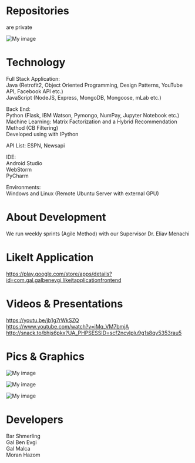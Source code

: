 # Repositories
are private    

![My image](http://i64.tinypic.com/b3pnpw.png)       

# Technology   
Full Stack Application:      
Java (Retrofit2, Object Oriented Programming, Design Patterns, YouTube API, Facebook API etc.)      
JavaScript (NodeJS, Express, MongoDB, Mongoose, mLab etc.)

Back End:  
Python (Flask, IBM Watson, Pymongo, NumPay, Jupyter Notebook etc.)     
Machine Learning: Matrix Factorization and a Hybrid Recommendation Method (CB Filtering)     
Developed using with IPython
   
API List: ESPN, Newsapi     

IDE:   
Android Studio   
WebStorm  
PyCharm

Environments:      
Windows and Linux (Remote Ubuntu Server with external GPU)        

# About Development
We run weekly sprints (Agile Method) with our Supervisor Dr. Eliav Menachi

# LikeIt Application
https://play.google.com/store/apps/details?id=com.gal.galbenevgi.likeitapplicationfrontend

# Videos & Presentations
https://youtu.be/jb1g7rWkSZQ    
https://www.youtube.com/watch?v=iMq_VM7bmjA   
http://snack.to/bhjs6pkx?UA_PHPSESSID=scf2ncvlplu9g1s8qv5353rau5    
   

# Pics & Graphics
![My image](http://i68.tinypic.com/21ct8p2.png)
  
![My image](http://i64.tinypic.com/aemb8h.png)

![My image](http://i66.tinypic.com/2dgs3z5.png)


# Developers
Bar Shmerling  
Gal Ben Evgi  
Gal Malca  
Moran Hazom  
